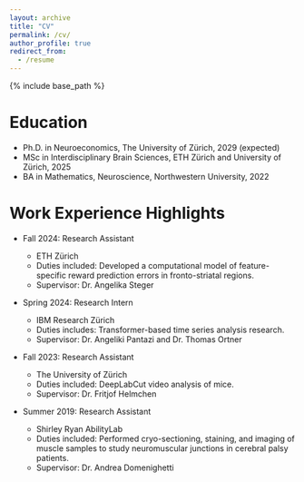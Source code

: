 ```yaml
---
layout: archive
title: "CV"
permalink: /cv/
author_profile: true
redirect_from:
  - /resume
---
```


{% include base_path %}

Education
======
* Ph.D. in Neuroeconomics, The University of Zürich, 2029 (expected)
* MSc in Interdisciplinary Brain Sciences, ETH Zürich and University of Zürich, 2025
* BA in Mathematics, Neuroscience, Northwestern University, 2022

Work Experience Highlights
======
* Fall 2024: Research Assistant
  * ETH Zürich
  * Duties included: Developed a computational model of feature-specific reward prediction errors in fronto-striatal regions.
  * Supervisor: Dr. Angelika Steger


* Spring 2024: Research Intern
  * IBM Research Zürich
  * Duties includes: Transformer-based time series analysis research.
  * Supervisor: Dr. Angeliki Pantazi and Dr. Thomas Ortner

* Fall 2023: Research Assistant
  * The University of Zürich
  * Duties included: DeepLabCut video analysis of mice.
  * Supervisor: Dr. Fritjof Helmchen

* Summer 2019: Research Assistant
  * Shirley Ryan AbilityLab
  * Duties included: Performed cryo-sectioning, staining, and imaging of muscle samples to study neuromuscular junctions in cerebral palsy patients.
  * Supervisor: Dr. Andrea Domenighetti
  
<!-- Skills
======
* Skill 1
* Skill 2
  * Sub-skill 2.1
  * Sub-skill 2.2
  * Sub-skill 2.3
* Skill 3 -->
